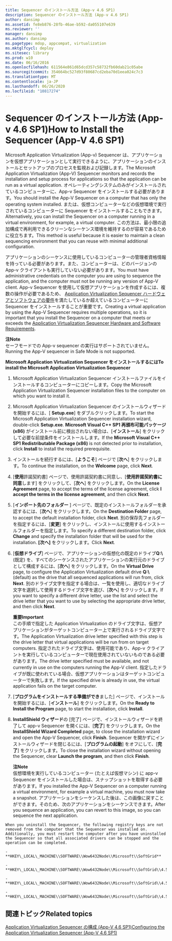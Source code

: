 ```yaml
---
title: Sequencer のインストール方法 (App-v 4.6 SP1)
description: Sequencer のインストール方法 (App-v 4.6 SP1)
author: dansimp
ms.assetid: fe8eb876-28fb-46ae-b592-da055107e639
ms.reviewer: ''
manager: dansimp
ms.author: dansimp
ms.pagetype: mdop, appcompat, virtualization
ms.mktglfcycl: deploy
ms.sitesec: library
ms.prod: w10
ms.date: 06/16/2016
ms.openlocfilehash: 611564e861d65dcd357c58732fb60dab21c05abe
ms.sourcegitcommit: 354664bc527d93f80687cd2eba70d1eea024c7c3
ms.translationtype: MT
ms.contentlocale: ja-JP
ms.lasthandoff: 06/26/2020
ms.locfileid: "10817274"
---
```

# <span data-ttu-id="ce3b6-103">Sequencer のインストール方法 (App-v 4.6 SP1)</span><span class="sxs-lookup"><span data-stu-id="ce3b6-103">How to Install the Sequencer (App-V 4.6 SP1)</span></span>


<span data-ttu-id="ce3b6-104">Microsoft Application Virtualization (App-v) Sequencer は、アプリケーションを仮想アプリケーションとして実行できるように、アプリケーションのインストールとセットアップのプロセスを監視および記録します。</span><span class="sxs-lookup"><span data-stu-id="ce3b6-104">The Microsoft Application Virtualization (App-V) Sequencer monitors and records the installation and setup process for applications so that the application can be run as a virtual application.</span></span> <span data-ttu-id="ce3b6-105">オペレーティングシステムのみがインストールされているコンピューターに、App-v Sequencer をインストールする必要があります。</span><span class="sxs-lookup"><span data-stu-id="ce3b6-105">You should install the App-V Sequencer on a computer that has only the operating system installed.</span></span> <span data-ttu-id="ce3b6-106">または、仮想コンピューターなどの仮想環境で実行されているコンピューターに Sequencer をインストールすることもできます。</span><span class="sxs-lookup"><span data-stu-id="ce3b6-106">Alternatively, you can install the Sequencer on a computer running in a virtual environment, for example, a virtual computer.</span></span> <span data-ttu-id="ce3b6-107">この方法は、最小限の追加構成で再利用できるクリーンなシーケンス環境を維持するのが容易であるために役立ちます。</span><span class="sxs-lookup"><span data-stu-id="ce3b6-107">This method is useful because it is easier to maintain a clean sequencing environment that you can reuse with minimal additional configuration.</span></span>

<span data-ttu-id="ce3b6-108">アプリケーションのシーケンスに使用しているコンピューターの管理者資格情報を持っている必要があります。また、コンピューターは、どのバージョンの App-v クライアントも実行していない必要があります。</span><span class="sxs-lookup"><span data-stu-id="ce3b6-108">You must have administrative credentials on the computer you are using to sequence the application, and the computer must not be running any version of App-V client.</span></span> <span data-ttu-id="ce3b6-109">App-v Sequencer を使用して仮想アプリケーションを作成するには、複数の操作が必要であるため、 [Application Virtualization Sequencer ハードウェアとソフトウェアの要件](application-virtualization-sequencer-hardware-and-software-requirements.md)を満たしているか超えているコンピューターに Sequencer をインストールすることが重要です。</span><span class="sxs-lookup"><span data-stu-id="ce3b6-109">Creating a virtual application by using the App-V Sequencer requires multiple operations, so it is important that you install the Sequencer on a computer that meets or exceeds the [Application Virtualization Sequencer Hardware and Software Requirements](application-virtualization-sequencer-hardware-and-software-requirements.md).</span></span>

**<span data-ttu-id="ce3b6-110">注</span><span class="sxs-lookup"><span data-stu-id="ce3b6-110">Note</span></span>**  
<span data-ttu-id="ce3b6-111">セーフモードでの App-v sequencer の実行はサポートされていません。</span><span class="sxs-lookup"><span data-stu-id="ce3b6-111">Running the App-V sequencer in Safe Mode is not supported.</span></span>



**<span data-ttu-id="ce3b6-112">Microsoft Application Virtualization Sequencer をインストールするには</span><span class="sxs-lookup"><span data-stu-id="ce3b6-112">To install the Microsoft Application Virtualization Sequencer</span></span>**

1.  <span data-ttu-id="ce3b6-113">Microsoft Application Virtualization Sequencer インストールファイルをインストールするコンピューターにコピーします。</span><span class="sxs-lookup"><span data-stu-id="ce3b6-113">Copy the Microsoft Application Virtualization Sequencer installation files to the computer on which you want to install it.</span></span>

2.  <span data-ttu-id="ce3b6-114">Microsoft Application Virtualization Sequencer のインストールウィザードを開始するには、[ **Setup.exe**] をダブルクリックします。</span><span class="sxs-lookup"><span data-stu-id="ce3b6-114">To start the Microsoft Application Virtualization Sequencer installation wizard, double-click **Setup.exe**.</span></span> <span data-ttu-id="ce3b6-115">**Microsoft Visual C++ SP1 再頒布可能パッケージ (x86)** がインストール前に検出されない場合は、[**インストール**] をクリックして必要な前提条件をインストールします。</span><span class="sxs-lookup"><span data-stu-id="ce3b6-115">If the **Microsoft Visual C++ SP1 Redistributable Package (x86)** is not detected prior to installation, click **Install** to install the required prerequisite.</span></span>

3.  <span data-ttu-id="ce3b6-116">インストールを続行するには、[**ようこそ**] ページで [**次へ**] をクリックします。</span><span class="sxs-lookup"><span data-stu-id="ce3b6-116">To continue the installation, on the **Welcome** page, click **Next**.</span></span>

4.  <span data-ttu-id="ce3b6-117">[**使用**許諾契約書] ページで、使用許諾契約書に同意し、[**使用許諾契約書に同意**します] をクリックして、[**次へ**] をクリックします。</span><span class="sxs-lookup"><span data-stu-id="ce3b6-117">On the **License Agreement** page, to accept the terms of the license agreement, click **I accept the terms in the license agreement**, and then click **Next**.</span></span>

5.  <span data-ttu-id="ce3b6-118">[**インポート先のフォルダー** ] ページで、既定のインストールフォルダーを承認するには、[**次へ**] をクリックします。</span><span class="sxs-lookup"><span data-stu-id="ce3b6-118">On the **Destination Folder** page, to accept the default installation folder, click **Next**.</span></span> <span data-ttu-id="ce3b6-119">別の保存先フォルダーを指定するには、[**変更**] をクリックし、インストールに使用するインストールフォルダーを指定します。</span><span class="sxs-lookup"><span data-stu-id="ce3b6-119">To specify a different destination folder, click **Change** and specify the installation folder that will be used for the installation.</span></span> <span data-ttu-id="ce3b6-120">**[次へ]** をクリックします。</span><span class="sxs-lookup"><span data-stu-id="ce3b6-120">Click **Next**.</span></span>

6.  <span data-ttu-id="ce3b6-121">[**仮想ドライブ**] ページで、アプリケーションの仮想化の既定のドライブ**Q:\\** (既定) を、すべてのシーケンスされたアプリケーションの実行元のドライブとして構成するには、[**次へ**] をクリックします。</span><span class="sxs-lookup"><span data-stu-id="ce3b6-121">On the **Virtual Drive** page, to configure the Application Virtualization default drive **Q:\\** (default) as the drive that all sequenced applications will run from, click **Next**.</span></span> <span data-ttu-id="ce3b6-122">別のドライブ文字を指定する場合は、一覧を使用し、適切なドライブ文字を選択して使用するドライブ文字を選び、[**次へ**] をクリックします。</span><span class="sxs-lookup"><span data-stu-id="ce3b6-122">If you want to specify a different drive letter, use the list and select the drive letter that you want to use by selecting the appropriate drive letter, and then click **Next**.</span></span>

    **<span data-ttu-id="ce3b6-123">重要</span><span class="sxs-lookup"><span data-stu-id="ce3b6-123">Important</span></span>**  
    <span data-ttu-id="ce3b6-124">この手順で指定した Application Virtualization のドライブ文字は、仮想アプリケーションがターゲットコンピューター上で実行されるドライブ文字です。</span><span class="sxs-lookup"><span data-stu-id="ce3b6-124">The Application Virtualization drive letter specified with this step is the drive letter that virtual applications will be run from on target computers.</span></span> <span data-ttu-id="ce3b6-125">指定されたドライブ文字は、使用可能であり、App-v クライアントを実行しているコンピューターで現在使用されていないものである必要があります。</span><span class="sxs-lookup"><span data-stu-id="ce3b6-125">The drive letter specified must be available, and not currently in use on the computers running the App-V client.</span></span> <span data-ttu-id="ce3b6-126">指定したドライブが既に使われている場合、仮想アプリケーションはターゲットコンピューターで失敗します。</span><span class="sxs-lookup"><span data-stu-id="ce3b6-126">If the specified drive is already in use, the virtual application fails on the target computer.</span></span>



7.  <span data-ttu-id="ce3b6-127">[**プログラムをインストールする準備ができ**ました] ページで、インストールを開始するには、[**インストール**] をクリックします。</span><span class="sxs-lookup"><span data-stu-id="ce3b6-127">On the **Ready to Install the Program** page, to start the installation, click **Install**.</span></span>

8.  <span data-ttu-id="ce3b6-128">**InstallShield ウィザード**の [完了] ページで、インストールウィザードを終了して app-v Sequencer を開くには、[**完了**] をクリックします。</span><span class="sxs-lookup"><span data-stu-id="ce3b6-128">On the **InstallShield Wizard Completed** page, to close the installation wizard and open the App-V Sequencer, click **Finish**.</span></span> <span data-ttu-id="ce3b6-129">Sequencer を開かずにインストールウィザードを閉じるには、[**プログラムの起動**] をオフにして、[**完了**] をクリックします。</span><span class="sxs-lookup"><span data-stu-id="ce3b6-129">To close the installation wizard without opening the Sequencer, clear **Launch the program**, and then click **Finish**.</span></span>

    **<span data-ttu-id="ce3b6-130">注</span><span class="sxs-lookup"><span data-stu-id="ce3b6-130">Note</span></span>**  
    <span data-ttu-id="ce3b6-131">仮想環境を実行しているコンピューター (たとえば仮想マシン) に app-v Sequencer をインストールした場合は、スナップショットを取得する必要があります。</span><span class="sxs-lookup"><span data-stu-id="ce3b6-131">If you installed the App-V Sequencer on a computer running a virtual environment, for example a virtual machine, you must now take a snapshot.</span></span> <span data-ttu-id="ce3b6-132">アプリケーションをシーケンスした後は、この画像に戻すことができます。そのため、次のアプリケーションをシーケンスできます。</span><span class="sxs-lookup"><span data-stu-id="ce3b6-132">After you sequence an application, you can revert to this image, so you can sequence the next application.</span></span>



~~~
When you uninstall the Sequencer, the following registry keys are not removed from the computer that the Sequencer was installed on. Additionally, you must restart the computer after you have uninstalled the Sequencer so that all associated drivers can be stopped and the operation can be completed.

-   **HKEY\_LOCAL\_MACHINE\\SOFTWARE\\Wow6432Node\\Microsoft\\SoftGrid**

-   **HKEY\_LOCAL\_MACHINE\\SOFTWARE\\Wow6432Node\\Microsoft\\SoftGrid\\4.5**

-   **HKEY\_LOCAL\_MACHINE\\SOFTWARE\\Wow6432Node\\Microsoft\\SoftGrid\\4.5\\SystemGuard**

-   **HKEY\_LOCAL\_MACHINE\\SOFTWARE\\Wow6432Node\\Microsoft\\SoftGrid\\4.5\\SystemGuard\\SecKey**
~~~

## <span data-ttu-id="ce3b6-133">関連トピック</span><span class="sxs-lookup"><span data-stu-id="ce3b6-133">Related topics</span></span>


[<span data-ttu-id="ce3b6-134">Application Virtualization Sequencer の構成 (App-V 4.6 SP1)</span><span class="sxs-lookup"><span data-stu-id="ce3b6-134">Configuring the Application Virtualization Sequencer (App-V 4.6 SP1)</span></span>](configuring-the-application-virtualization-sequencer--app-v-46-sp1-.md)









